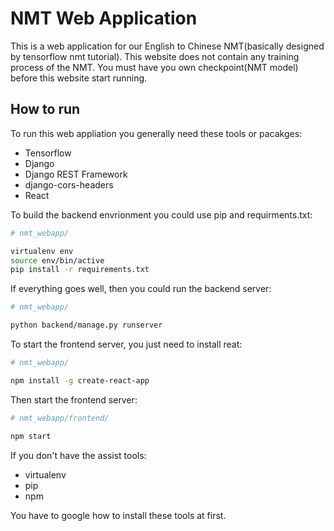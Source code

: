 # NMT Web Application

This is a web application for our English to Chinese NMT(basically designed by tensorflow nmt tutorial). This website does not contain any training process of the NMT. You must have you own checkpoint(NMT model) before this website start running.

## How to run
  
To run this web appliation you generally need these tools or pacakges:

 * Tensorflow
 * Django
 * Django REST Framework
 * django-cors-headers
 * React

To build the backend envrionment you could use pip and requirments.txt:
```bash
# nmt_webapp/

virtualenv env
source env/bin/active
pip install -r requirements.txt
```
If everything goes well, then you could run the backend server:
```bash
# nmt_webapp/

python backend/manage.py runserver
```

To start the frontend server, you just need to install reat:
```bash
# nmt_webapp/

npm install -g create-react-app
```

Then start the frontend server:
```bash
# nmt_webapp/frontend/

npm start
```

If you don't have the assist tools:
 
 * virtualenv
 * pip
 * npm

You have to google how to install these tools at first.
